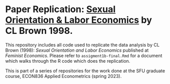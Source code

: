 # Paper Replication: [Sexual Orientation & Labor Economics](https://www.tandfonline.com/doi/pdf/10.1080/135457098338482) by CL Brown 1998.

This repository includes all code used to replicate the data analysis by CL Brown (1998): *Sexual Orientation and Labor Economics* published at *Feminist Economics*. Please refer to `assigment1b-final.Rmd` for a document which walks through the R code which does the replication.

This is part of a series of repositories for the work done at the SFU graduate course, ECON836 Applied Econometrics (spring 2023). 